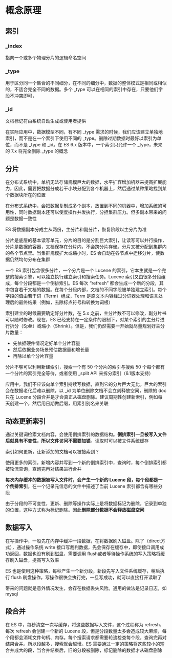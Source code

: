 # 概念原理

## 索引

### _index

 指向一个或多个物理分片的逻辑命名空间

### _type

用于区分同一个集合的不同细分，在不同的细分中，数据的整体模式是相同或相似的，不适合完全不同的数据。多个 _type 可以在相同的索引中存在，只要他们字段不冲突即可，

### _id

文档标记符由系统自动生成或使用者提供

在实际应用中，数据模型不同，有不同 _type 需求的时候，我们应该建立单独地索引，而不是在一个索引下使用不同的 _type。删除过期数据时最好以索引为单位，而不是 _type 和 _id。在 ES 6.x 版本中，一个索引只允许一个 _type，未来的 7.x 将完全删除 _type 的概念



## 分片

在分布式系统中，单机无法存储规模巨大的数据，水平扩容增加机器来提高扩展能力，因此，需要把数据分成若干小块分配到各个机器上，然后通过某种策略找到某个数据块所在的位置

在分布式系统中，会把数据复制成多个副本，放置到不同的机器中，增加系统的可用性，同时数据副本还可以使度操作并发执行，分担集群压力。但多副本带来的问题是数据一致性

ES 将数据副本分成主从两份，主分片和副分片，恢复阶段以主分片为准

分片是底层的基本读写单元，分片的目的是分割巨大索引，让读写可以并行操作，分片是数据的容器，文档保存在分片内，不会跨分片存储。分片又被分配到集群内的各个节点里。当集群规模扩大或缩小时，ES 会自动在各节点中迁移分片，使数据仍然均匀分布在集群

一个 ES 索引包含很多分片，一个分片是一个 Lucene 的索引，它本生就是一个完整的搜索引擎，可以独立执行建立索引和搜索任务。Lucene 索引又由很多分段组成，每个分段都是一个倒排索引。ES 每次 “refresh” 都会生成一个新的分段，其中包含若干文档的数据。在每个分段内部，文档的不同字段被单独建立索引。每个字段的值由若干词（Term）组成，Term 是原文本内容经过分词器处理和语言处理后的最终结果（例如，去除标点符号和转换为词根）

索引建立的时候需要确定好分片数，在 5.x 之前，主分片数不可以修改，副分片书可以随时修改。现在，ES 已经支持在一定条件的限制下，对某个索引的主分片进行拆分（Split）或缩小（Shrink）。但是，我们仍然需要一开始就尽量规划好主分片数量：

* 先依据硬件情况定好单个分片容量
* 然后依据业务场景预估数据量和增长量
* 再除以单个分片容量

分片不够可以利用新建索引，搜索一个有 50 个分片的索引与搜索 50 个每个都有一个分片的索引完全等价，或者使用 _split API 来拆分索引（6.1版本支持）

应用中，我们不应该向单个索引持续写数据，直到它的分片巨大无比。巨大的索引会在数据老化后难以删除，以 _id 为单位删除文档不会立刻释放空间，删除的 doc 只在 Lucene 分段合并是才会真正从磁盘删除。建议周期性创建新索引，例如每天创建一个，然后用日期做后缀，用索引别名来关联



## 动态更新索引

通过关键词检索文档内容，会使用倒排索引的数据结构。**倒排索引一旦被写入文件后就具有不变性，所以文件访问不需要加锁**。读取时可以被文件系统缓存

索引如何更新，让新添加的文档可以被搜索到？

使用更多的索引，新增内容并写到一个新的倒排索引中，查询时，每个倒排索引都被轮流查询，查询完再对结果进行合并

**每次内存缓冲的数据被写入文件时，会产生一个新的 Lucene 段，每个段都是一个倒排索引**，在一个记录元信息的文件中描述了当前 Lucene 索引都含有哪些分段

由于分段的不可变性，更新、删除等操作实际上是将数据标记为删除，记录到单独的位置，这种方式称为标记删除。因此**删除部分数据不会释放磁盘空间**



## 数据写入

在写操作中，一般先在内存中缓冲一段数据，在将数据刷入磁盘。除了（direct方式），通过操作系统 write 接口写裁判数据，先会保存在缓存中，即使接口调用成功返回，数据也没有刷到磁盘，需要调用 flush或者等待操作系统的写入策略将缓存刷入磁盘，提高写入效率

ES 也是使用这种策略，每秒产生一个新分段，新段先写入文件系统缓存，稍后执行 flush 刷盘操作，写操作很快会执行完，一旦写成功，就可以直接打开读取了

带来的问题就是意外情况发生，会存在数据丢失风险。通用的做法是记录日志，如 mysql



## 段合并

在 ES 中，每秒清空一次写缓存，将这些数据写入文件，这个过程称为 refresh，每次 refresh 会创建一个新的 Lucene 段，但是分段数量太多会造成较大麻烦，每个段都会消耗文件句柄、内存。每个搜索请求都需要轮流检查每个段，查询完再对结果合并。所以段越多，搜索就会越慢。ES 需要通过一定的策略将这些较小的短合并成大的段，当合并结束后，旧的分段被删除，标记删除的数据才从磁盘删除

